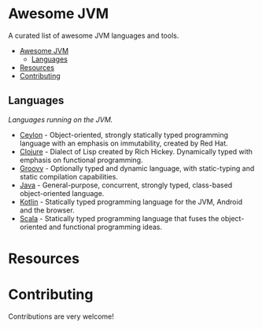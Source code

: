 # Awesome JVM

A curated list of awesome JVM languages and tools.

- [Awesome JVM](#awesome-jvm)
    - [Languages](#languages)
- [Resources](#resources)
- [Contributing](#contributing)

## Languages

*Languages running on the JVM.*

* [Ceylon](http://ceylon-lang.org/) - Object-oriented, strongly statically typed programming language with an emphasis on immutability, created by Red Hat.
* [Clojure](http://clojure.org/) - Dialect of Lisp created by Rich Hickey. Dynamically typed with emphasis on functional programming.
* [Groovy](http://www.groovy-lang.org/) - Optionally typed and dynamic language, with static-typing and static compilation capabilities.
* [Java](http://www.oracle.com/technetwork/java/javase/overview/index.html) - General-purpose, concurrent, strongly typed, class-based object-oriented language.
* [Kotlin](http://kotlinlang.org/) - Statically typed programming language for the JVM, Android and the browser.
* [Scala](http://www.scala-lang.org/) - Statically typed programming language that fuses the object-oriented and functional programming ideas.

# Resources


# Contributing

Contributions are very welcome!
